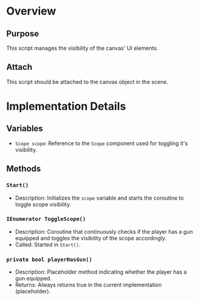 # Overview

## Purpose

This script manages the visibility of the canvas' UI elements.

## Attach

This script should be attached to the canvas object in the scene.

# Implementation Details

## Variables

- `Scope scope`: Reference to the `Scope` component used for toggling it's visibility.

## Methods

### `Start()`

- Description: Initializes the `scope` variable and starts the coroutine to toggle scope visibility.

### `IEnumerator ToggleScope()`

- Description: Coroutine that continuously checks if the player has a gun equipped and toggles the visibility of the scope accordingly.
- Called: Started in `Start()`.

### `private bool playerHasGun()`

- Description: Placeholder method indicating whether the player has a gun equipped.
- Returns: Always returns true in the current implementation (placeholder).